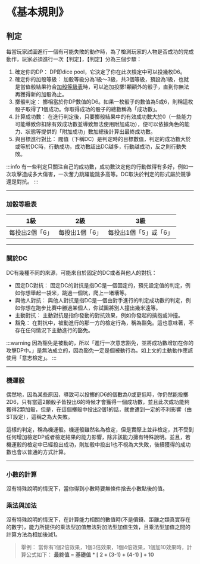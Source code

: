 # 《基本規則》

## 判定

每當玩家試圖進行一個有可能失敗的動作時，為了檢測玩家的人物是否成功的完成動作，玩家必須進行一次【判定】，【判定】分為三個步驟：

1. 確定你的DP：
DP即dice pool，它決定了你在此次檢定中可以投幾枚D6。
1. 確定你的加骰等級：
加骰等級分為1級～3級，共3個等級，預設為1級，也就是當值骰結果符合[加骰等級表](#加骰等級表)時，可以追加投擲1顆額外的骰子，直到你無法再獲得新的加骰為止。
1. 擲骰判定：
擲相當於你DP數值的D6。如果一枚骰子的數值為5或6，則稱這枚骰子取得了1個成功。你取得成功的骰子的總數稱為「成功數」。
1. 計算成功數：
在進行判定後，只要擲骰結果中的有效成功數大於0（一些能力可能導致你扣除有效成功數並導致無法使用附加成功），便可以依據角色的能力、狀態等提供的「附加成功」數加總後計算出最終成功數。
1. 與目標進行對比：
閥值（下稱DC）是判定時的目標數值，判定的成功數大於或等於DC時，行動成功，成功數超出DC越多，行動越成功，反之則行動失敗。

:::info
有一些判定只關注自己的成功數，成功數決定他的行動做得有多好，例如一次攻擊造成多大傷害，一次奮力跳躍能跳多高等。DC取決於判定的形式屬於競爭還是對抗。
:::

---

### 加骰等級表

| 1級 | 2級 | 3級 |
| :--------: | :--------: | :--------: |
| 每投出2個「6」| 每投出1個「6」| 每投出1個「5」或「6」|

---

### 關於DC

DC有幾種不同的來源，可能來自於固定的DC或者與他人的對抗：

* 固定DC對抗：
固定DC的對抗是指DC是一個固定的，預先設定值的判定，例如你想舉起一袋米，跳過一個坑，爬上一堵墻等。
* 與他人對抗：
與他人對抗是指DC是一個由對手進行的判定成功數的判定，例如你想在跑步比賽中勝過某個人，你試圖將別人撞出幾米遠等。
* 主動對抗：
主動對抗是指你發動的對抗效果，例如你發起的擒抱或沖撞。
* 豁免：
在對抗中，被動進行的那一方的檢定行為，稱為豁免。這也意味著，不存在任何情況下主動進行的豁免。

:::warning
因為豁免是被動的，所以「進行一次意志豁免，並將成功數增加在你的攻擊DP中。」是無法成立的，因為豁免一定是個被動行為。如上文的主動動作應該使用「意志檢定」。
:::

---

### 機運骰

偶然地，因為某些原因，導致可以投擲的D6的個數為0或更低時，你仍然能投擲2D6，只有當這2顆骰子皆投出6的時候才會獲得一個成功數，並且此次成功能夠獲得2顆加骰，但是，在這個擲骰中投出2個1的話，就會遭到一定的不利影響（由ST設定），這稱之為大失敗。

這樣的判定，稱為機運骰。機運骰雖然名為檢定，但是實際上並非檢定，其不受到任何增加檢定DP或者檢定結果的能力影響，除非該能力擁有特殊說明。並且，若機運骰的檢定中已經投出成功，則加骰中投出1也不視為大失敗，後續獲得的成功數也會以普通的方式計算。

---

### 小數的計算

沒有特殊說明的情況下，當你得到小數時要無條件捨去小數點後的值。

### 乘法與加法

沒有特殊說明的情況下，在計算能力相關的數值時(不是價錢、距離之類真實存在的數字)，能力所提供的乘法型加值無法對加法型加值生效，且乘法型加值之間的計算方法為相加後減1。

>舉例：
>當你有1個2倍效果，1個3倍效果，1個4倍效果，1個加10效果時，計算公式如下：
>**最終值 = 基礎值 * [ 2 + (3-1) + (4-1) ] + 10**